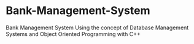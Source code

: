 # Bank-Management-System
Bank Management System Using the concept of Database Management Systems and Object Oriented Programming with C++
